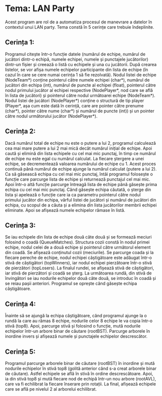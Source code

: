 # Tema: LAN Party

Acest program are rol de a automatiza procesul de manevrare a datelor în contextul unui LAN party.
Tema constă în 5 cerințe care trebuie îndeplinite.

## Cerința 1:
Programul citește într-o funcție datele (numărul de echipe, numărul de jucători dintr-o echipă, numele echipei, numele și punctajele jucătorilor) dintr-un fișier și creează o listă cu echipele și una cu jucătorii. După crearea listelor, se vor afișa numele echipelor participante din lista de echipe (în cazul în care se cere numai cerința 1 să fie rezolvată).
Nodul listei de echipe (NodeTeam*) conține pointerul către numele echipei (char*), numărul de jucători din echipa (int), numărul de puncte al echipei (float), pointerul către nodul primului jucător al echipei respective (NodePlayer*, nod care se află în lista de jucători) și pointerul către nodul următoarei echipe (NodeTeam*). Nodul listei de jucători (NodePlayer*) conține o structură de tip player (Player*, așa cum este dată în cerință, care are pointer către prenume (char*), pointer către nume (char*) și numărul de puncte (int)) și un pointer către nodul următorului jucător (NodePlayer*).

## Cerința 2: 
Dacă numărul total de echipe nu este o putere a lui 2, programul calculează cea mai mare putere a lui 2 mai mică decât numărul inițial de echipe. Apoi caută și elimină din lista echipele cu cel mai mic punctaj, în timp ce numărul de echipe nu este egal cu numărul calculat. La fiecare ștergere a unei echipe, se decrementează valoarea numărului de echipe cu 1. Acest proces continuă până numărul de echipe ajunge la numărul calculat (putere a lui 2). Ca să găsească echipa cu cel mai mic punctaj, întâi programul folosește o funcție care parcurge lista de echipe și returnează punctajul cel mai mic. Apoi într-o altă funcție parcurge întreagă lista de echipe până găsește prima echipa cu cel mai mic punctaj. Când găsește echipa căutată, o șterge din lista și apelează o funcție care ia ca parametru pointerul către nodul primului jucător din echipa, vârful listei de jucători și numărul de jucători din echipa, cu scopul de a căuta și a elimina din lista jucătorilor membrii echipei eliminate. Apoi se afișează numele echipelor rămase în listă.


## Cerința 3: 
Se iau echipele din lista de echipe două câte două și se formează meciuri folosind o coadă (QueueMatches). Structura cozii constă în nodul primei echipe, nodul celei de a două echipe și pointerul către următorul element din coadă. Se afișează conținutul cozii (meciurile). Se parcurge coada și la fiecare pereche de echipe, nodul echipei câștigătoare este adăugat într-o stivă de câștigători (topWinners), iar nodul echipei pierzătoare într-o stivă de pierzători (topLosers). La finalul rundei, se afișează stivă de câștigători, iar stivă de pierzători și coadă se șterg. La următoarea rundă, din stivă de învingători se iau nodurile echipelor două câte două, se introduc în coadă și se reiau pașii anteriori. Programul se oprește când găsește echipa câștigătoare.

## Cerința 4:
Înainte să se ajungă la echipa câștigătoare, când programul ajunge la o rundă la care au rămas 8 echipe, nodurile celor 8 echipe le va copia într-o stivă (top8). Apoi, parcurge stivă și folosind o funcție, mută nodurile echipelor într-un arbore binar de căutare (rootBST). Parcurge arborele în inordine invers și afișează numele și punctajele echipelor descrescător.

## Cerința 5: 
Programul parcurge arborele binar de căutare (rootBST) în inordine și mută nodurile echipelor în stivă top8 (golită anterior când s-a creat arborele binar de căutare). Astfel echipele se află în stivă în ordine descrescătoare. Apoi, ia din stivă top8 și mută fiecare nod de echipă într-un nou arbore (rootAVL), care va fi echilibrat la fiecare înserare prin rotații. La final, afișează echipele care se află pe nivelul 2 al arborelui echilibrat.

